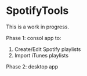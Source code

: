 # SpotifyTools

This is a work in progress.

Phase 1: consol app to:
1) Create/Edit Spotify playlists
2) Import iTunes playlists

Phase 2: desktop app

